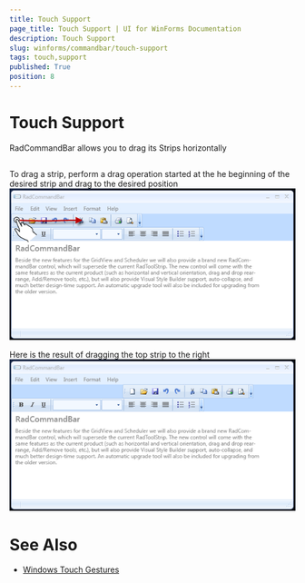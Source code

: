 ```yaml
---
title: Touch Support
page_title: Touch Support | UI for WinForms Documentation
description: Touch Support
slug: winforms/commandbar/touch-support
tags: touch,support
published: True
position: 8
---
```


# Touch Support



RadCommandBar allows you to drag its Strips horizontally

## 

To drag a strip, perform a drag operation started at the he beginning of the desired strip and drag to the desired position![commandbar-touch-support 001](images/commandbar-touch-support001.png)

Here is the result of dragging the top strip to the right![commandbar-touch-support 002](images/commandbar-touch-support002.png)

# See Also

 * [Windows Touch Gestures](http://msdn.microsoft.com/en-us/library/windows/desktop/dd940543(v=vs.85).aspx)
